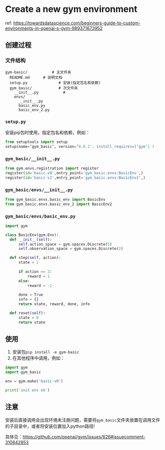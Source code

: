 # Create a new gym environment

ref: <https://towardsdatascience.com/beginners-guide-to-custom-environments-in-openai-s-gym-989371673952>

## 创建过程

### 文件结构

```text
gym-basic/           # 主文件夹
  README.md      # 说明文档
  setup.py              # 安装(指定包名和依赖)
  gym_basic/            # 次文件夹
    __init__.py           # 
    envs/
      __init__.py
      basic_env.py
      basic_env_2.py
```

### `setup.py`

安装pip包时使用，指定包名和依赖，例如：

```python
from setuptools import setup 
setup(name=’gym_basic’, version=’0.0.1', install_requires=[‘gym’] )
```

### `gym_basic/__init__.py`

```python
from gym.envs.registration import register 
register(id='basic-v0',entry_point='gym_basic.envs:BasicEnv',) 
register(id='basic-v2',entry_point='gym_basic.envs:BasicEnv2',)
```

### `gym_basic/envs/__init__.py`

```python
from gym_basic.envs.basic_env import BasicEnv
from gym_basic.envs.basic_env_2 import BasicEnv2
```

### `gym_basic/envs/basic_env.py`

```python
import gym

class BasicEnv(gym.Env):
  def __init__(self):
      self.action_space = gym.spaces.Discrete(5)
      self.observation_space = gym.spaces.Discrete(2)

  def step(self, action):
      state = 1
  
      if action == 2:
          reward = 1
      else:
          reward = -1
          
      done = True
      info = {}
      return state, reward, done, info

  def reset(self):
      state = 0
      return state
  ```

## 使用

1. 安装包`pip install -e gym-basic`
2. 在其他程序中调用，例如：

```python
import gym
import gym_basic

env = gym.make('basic-v0')

print('init env ok')
```

## 注意

安装后直接调用会出现环境未注册问题，需要将`gym_basic`文件夹放置在调用文件的子目录中，或者将安装位置加入python路径!

具体见：<https://github.com/openai/gym/issues/626#issuecomment-310642853>
